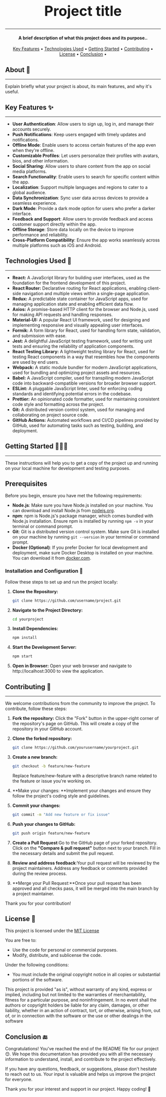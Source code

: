 <h1 style="font-size: 45px">
<center>Project title</center>
</h1>
<hr>
<!-- Description -->
<h4 align="center">A brief description of what this project does and its purpose..</h4>

<!--menu-->
  <p align="center">
  <a href="#key-features">Key Features</a> •
  <a href="#technologies-used">Technologies Used</a> •
  <a href="#getting-started">Getting Started</a> •
  <a href="#contributing">Contributing</a> •
  <a href="#license">License</a> •
  <a href="#conclusion">Conclusion</a> •
</p>

<!-- You can put pictures, gifs, screenshots or videos for the program here  -->

<!-- About -->

## About 📖

---

Explain briefly what your project is about, its main features, and why it's useful.

<!-- Key Features -->

## Key Features ✨

---

- **User Authentication**: Allow users to sign up, log in, and manage their accounts securely.
- **Push Notifications**: Keep users engaged with timely updates and notifications.
- **Offline Mode**: Enable users to access certain features of the app even when they're offline.
- **Customizable Profiles**: Let users personalize their profiles with avatars, bios, and other information.
- **Social Sharing**: Allow users to share content from the app on social media platforms.
- **Search Functionality**: Enable users to search for specific content within the app.
- **Localization**: Support multiple languages and regions to cater to a global audience.
- **Data Synchronization**: Sync user data across devices to provide a seamless experience.
- **Dark Mode**: Provide a dark mode option for users who prefer a darker interface.
- **Feedback and Support**: Allow users to provide feedback and access customer support directly within the app.
- **Offline Storage**: Store data locally on the device to improve performance and reliability.
- **Cross-Platform Compatibility**: Ensure the app works seamlessly across multiple platforms such as iOS and Android.

<!-- Technologies Used -->

## Technologies Used 🤖

---

- **React:** A JavaScript library for building user interfaces, used as the foundation for the frontend development of this project.
- **React Router:** Declarative routing for React applications, enabling client-side navigation and multiple views within a single-page application.
- **Redux:** A predictable state container for JavaScript apps, used for managing application state and enabling efficient data flow.
- **Axios:** A promise-based HTTP client for the browser and Node.js, used for making API requests and handling responses.
- **Material-UI:** A popular React UI framework, used for designing and implementing responsive and visually appealing user interfaces.
- **Formik:** A form library for React, used for handling form state, validation, and submission with ease.
- **Jest:** A delightful JavaScript testing framework, used for writing unit tests and ensuring the reliability of application components.
- **React Testing Library:** A lightweight testing library for React, used for testing React components in a way that resembles how the components are used by end users.
- **Webpack:** A static module bundler for modern JavaScript applications, used for bundling and optimizing project assets and resources.
- **Babel:** A JavaScript compiler, used for transpiling modern JavaScript code into backward-compatible versions for broader browser support.
- **ESLint:** A pluggable JavaScript linter, used for enforcing coding standards and identifying potential errors in the codebase.
- **Prettier:** An opinionated code formatter, used for maintaining consistent code style and formatting across the project.
- **Git:** A distributed version control system, used for managing and collaborating on project source code.
- **GitHub Actions:** Automated workflows and CI/CD pipelines provided by GitHub, used for automating tasks such as testing, building, and deployment.

<!-- Getting Started -->

## Getting Started 👨🏻‍💻

---

These instructions will help you to get a copy of the project up and running on your local machine for development and testing purposes.

## Prerequisites

Before you begin, ensure you have met the following requirements:

- **Node.js**: Make sure you have Node.js installed on your machine. You can download and install Node.js from [nodejs.org](https://nodejs.org/).
- **npm**: npm is Node.js's package manager, which comes bundled with Node.js installation. Ensure npm is installed by running `npm -v` in your terminal or command prompt.
- **Git**: Git is a distributed version control system. Make sure Git is installed on your machine by running `git --version` in your terminal or command prompt.
- **Docker (Optional)**: If you prefer Docker for local development and deployment, make sure Docker Desktop is installed on your machine. You can download it from [docker.com](https://www.docker.com/products/docker-desktop).

### Installation and Configuration 🎯

Follow these steps to set up and run the project locally:

1. **Clone the Repository:**
   ```bash
   git clone https://github.com/username/project.git
   ```
2. **Navigate to the Project Directory:**

   ```bash
   cd yourproject
   ```

3. **Install Dependencies:**

   ```bash
   npm install
   ```

4. **Start the Development Server:**

   ```bash
   npm start
   ```

5. **Open in Browser:**
   Open your web browser and navigate to http://localhost:3000 to view the application.

<!-- Contributing -->

## Contributing 🤝

---

We welcome contributions from the community to improve the project. To contribute, follow these steps:

1. **Fork the repository:**
   Click the "Fork" button in the upper-right corner of the repository's page on GitHub. This will create a copy of the repository in your GitHub account.

2. **Clone the forked repository:**
   ```bash
   git clone https://github.com/yourusername/yourproject.git
   ```
3. **Create a new branch:**
   ```bash
   git checkout -b feature/new-feature
   ```
   Replace feature/new-feature with a descriptive branch name related to the feature or issue you're working on.
4. **Make your changes: **Implement your changes and ensure they follow the project's coding style and guidelines.
5. **Commit your changes:**
   ```bash
   git commit -m "Add new feature or fix issue"
   ```
6. **Push your changes to GitHub:**
   ```bash
   git push origin feature/new-feature
   ```
7. **Create a Pull Request**:Go to the GitHub page of your forked repository. Click on the **"Compare & pull request"** button next to your branch. Fill in the necessary details and submit the pull request.
8. **Review and address feedback**:Your pull request will be reviewed by the project maintainers. Address any feedback or comments provided during the review process.
9. **Merge your Pull Request:**Once your pull request has been approved and all checks pass, it will be merged into the main branch by a project maintainer.

Thank you for your contribution!

<!-- License -->

## License 🧾

This project is licensed under the [MIT License](LICENSE)

You are free to:

- Use the code for personal or commercial purposes.
- Modify, distribute, and sublicense the code.

Under the following conditions:

- You must include the original copyright notice in all copies or substantial portions of the software.

This project is provided "as is", without warranty of any kind, express or implied, including but not limited to the warranties of merchantability, fitness for a particular purpose, and noninfringement. In no event shall the authors or copyright holders be liable for any claim, damages, or other liability, whether in an action of contract, tort, or otherwise, arising from, out of, or in connection with the software or the use or other dealings in the software

<!-- Conclusion -->

## Conclusion 🔚

Congratulations! You've reached the end of the README file for our project 😊. We hope this documentation has provided you with all the necessary information to understand, install, and contribute to the project effectively.

If you have any questions, feedback, or suggestions, please don't hesitate to reach out to us. Your input is valuable and helps us improve the project for everyone.

Thank you for your interest and support in our project. Happy coding! 🎉
